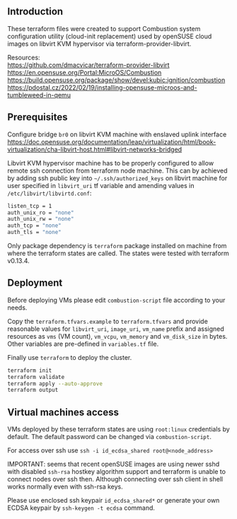## Introduction

These terraform files were created to support Combustion system configuration
utility (cloud-init replacement) used by openSUSE cloud images on libvirt KVM
hypervisor via terraform-provider-libvirt.

Resources:  
https://github.com/dmacvicar/terraform-provider-libvirt  
https://en.opensuse.org/Portal:MicroOS/Combustion  
https://build.opensuse.org/package/show/devel:kubic:ignition/combustion  
https://pdostal.cz/2022/02/19/installing-opensuse-microos-and-tumbleweed-in-qemu  

## Prerequisites

Configure bridge `br0` on libvirt KVM machine with enslaved uplink interface
https://doc.opensuse.org/documentation/leap/virtualization/html/book-virtualization/cha-libvirt-host.html#libvirt-networks-bridged

Libvirt KVM hypervisor machine has to be properly configured to allow remote
ssh connection from terraform node machine. This can by achieved by adding ssh
public key into `~/.ssh/authorized_keys` on libvirt machine for user specified
in `libvirt_uri` tf variable and amending values in `/etc/libvirt/libvirtd.conf`:

```sh
listen_tcp = 1
auth_unix_ro = "none"
auth_unix_rw = "none"
auth_tcp = "none"
auth_tls = "none"
```

Only package dependency is `terraform` package installed on machine from where
the terraform states are called. The states were tested with terraform v0.13.4.

## Deployment

Before deploying VMs please edit `combustion-script` file according to your
needs.

Copy the `terraform.tfvars.example` to `terraform.tfvars` and provide reasonable
values for `libvirt_uri`, `image_uri`, `vm_name` prefix and assigned resources
as `vms` (VM count), `vm_vcpu`, `vm_memory` and `vm_disk_size` in bytes. Other
variables are pre-defined in `variables.tf` file.

Finally use `terraform` to deploy the cluster.

```sh
terraform init
terraform validate
terraform apply --auto-approve
terraform output
```

## Virtual machines access

VMs deployed by these terraform states are using `root:linux` credentials by
default. The default password can be changed via `combustion-script`.

For access over ssh use `ssh -i id_ecdsa_shared root@<node_address>`

IMPORTANT: seems that recent openSUSE images are using newer sshd with disabled
`ssh-rsa` hostkey algorithm support and terraform is unable to connect nodes
over ssh then. Although connecting over ssh client in shell works normally even
with ssh-rsa keys.

Please use enclosed ssh keypair `id_ecdsa_shared*` or generate your own ECDSA
keypair by `ssh-keygen -t ecdsa` command.
